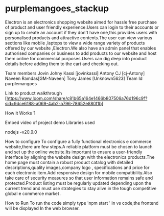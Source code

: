 # purplemangoes_stackup
Electron is an electronics shopping website aimed for hassle free purchase of product and user friendly experience.Users can login to their accounts or sign up to create an account if they don't have one,this provides users with personalised products and attractive contents.The user can view various sections like mobile ,laptops to view a wide range variety of products offered by our website ,Electron.We also have an admin panel that enables authorised companies or business to add products to our website and host them online for commercial purposes.Users can dig deep into product details before adding them to the cart and checking out.

Team members
Jovin Johny Kassi [jovinkassi]
Antony  CJ [cj-Antony]
Naveen Ramdas[GM-Naveen]
Tony James [Unknown5623]
Team Id
purplemangoes

Link to product walkthrough
[https://www.loom.com/share/c81b65a164e1466b807506a76d196c9f?sid=9dce6188-a069-4ab2-a796-78652e880f1b]

How it Works ?

Embed video of project demo
Libraries used

nodejs -v20.9.0

How to configure
To configure a fully functional electronics e commerce website,there are few steps.A reliable platform must be chosen to launch and set up the online website.Its important to ensure a user-friendly interface by aligning the website design with the electronics products.The home page must contain a robust product catalog with detailed descriptions,quality images,company logo , specifications and price for each electronic item.Add responsive design for mobile compatibility.Also take care of security measures so that user information remains safe and protected.Product listing must be regularly updated depending upon the current trend and must use strategies to stay alive in the tough competitive global e commerce market .

How to Run
To run the code simply type 'npm start ' in vs code,the frontend will be displayed In the web browser.
